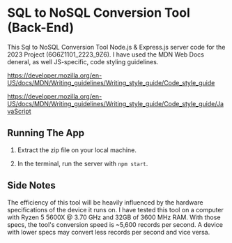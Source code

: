 # SQL to NoSQL Conversion Tool (Back-End)

This Sql to NoSQL Conversion Tool Node.js & Express.js server code for the 2023 Project (6G6Z1101_2223_9Z6). I have used the MDN Web Docs deneral, as well JS-specific, code styling guidelines.

https://developer.mozilla.org/en-US/docs/MDN/Writing_guidelines/Writing_style_guide/Code_style_guide

https://developer.mozilla.org/en-US/docs/MDN/Writing_guidelines/Writing_style_guide/Code_style_guide/JavaScript

## Running The App

1. Extract the zip file on your local machine.
   
2. In the terminal, run the server with `npm start`.
   

## Side Notes
The efficiency of this tool will be heavily influenced by the hardware specifications of the device it runs on. I have tested this tool on a computer with Ryzen 5 5600X @ 3.70 GHz and 32GB of 3600 MHz RAM. With those specs, the tool's conversion speed is ~5,600 records per second. A device with lower specs may convert less records per second and vice versa.

